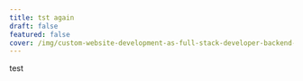 ```yaml
---
title: tst again
draft: false
featured: false
cover: /img/custom-website-development-as-full-stack-developer-backend-frontend-developer.png
---
```

test